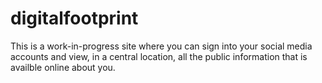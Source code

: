 # digitalfootprint
This is a work-in-progress site where you can sign into your social media accounts and view, in a central location, all the public information that is availble online about you. 
